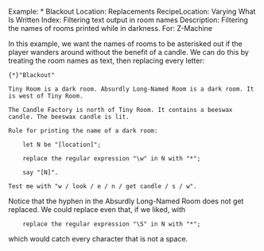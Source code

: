 Example: * Blackout
Location: Replacements
RecipeLocation: Varying What Is Written
Index: Filtering text output in room names
Description: Filtering the names of rooms printed while in darkness.
For: Z-Machine

  
In this example, we want the names of rooms to be asterisked out if the player wanders around without the benefit of a candle. We can do this by treating the room names as text, then replacing every letter:

  

``` inform7
{*}"Blackout"

Tiny Room is a dark room. Absurdly Long-Named Room is a dark room. It is west of Tiny Room.

The Candle Factory is north of Tiny Room. It contains a beeswax candle. The beeswax candle is lit.

Rule for printing the name of a dark room:

	let N be "[location]";

	replace the regular expression "\w" in N with "*";

	say "[N]".

Test me with "w / look / e / n / get candle / s / w".
```

  
Notice that the hyphen in the Absurdly Long-Named Room does not get replaced. We could replace even that, if we liked, with

  

``` inform7
	replace the regular expression "\S" in N with "*";
```

  
which would catch every character that is not a space.

